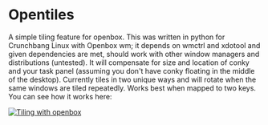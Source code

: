 Opentiles
=========

A simple tiling feature for openbox. 
This was written in python for Crunchbang Linux with Openbox wm; it depends on wmctrl and xdotool and given dependencies are met, should work with other window managers and distributions (untested).
It will compensate for size and location of conky and your task panel (assuming you don't have conky floating in the middle of the desktop).
Currently tiles in two unique ways and will rotate when the same windows are tiled repeatedly. Works best when mapped to two keys.
You can see how it works here: 

<a href="http://mkerala.com/u/?pm=RMIH" title="Tiling with openbox" ><img src="http://mkerala.com/u/image.php?dm=RMIH" alt="Tiling with openbox" /></a>
